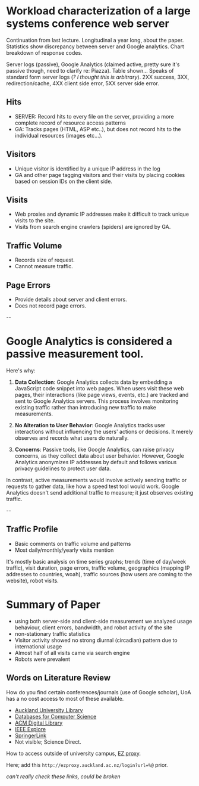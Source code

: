 # Workload characterization of a large systems conference web server
Continuation from last lecture. Longitudinal a year long, about the paper. Statistics show discrepancy between server and Google analytics. Chart breakdown of response codes.

Server logs (passive), Google Analytics (claimed active, pretty sure it's passive though, need to clarify re: Piazza). Table shown... Speaks of standard form server logs (_? I thought this is arbitrary_). 2XX success, 3XX, redirection/cache, 4XX client side error, 5XX server side error.

## Hits
- SERVER: Record hits to every file on the server, providing a more complete record of resource access patterns
- GA: Tracks pages (HTML, ASP etc..), but does not record hits to the individual resources (images etc...).

## Visitors
- Unique visitor is identified by a unique IP address in the log
- GA and other page tagging visitors and their visits by placing cookies based on session IDs on the client side.

## Visits
- Web proxies and dynamic IP addresses make it difficult to track unique visits to the site.
- Visits from search engine crawlers (spiders) are ignored by GA. 

## Traffic Volume
- Records size of request.
- Cannot measure traffic.

## Page Errors
- Provide details about server and client errors.
- Does not record page errors.

--

# Google Analytics is considered a passive measurement tool.

Here's why:

1. **Data Collection**: Google Analytics collects data by embedding a JavaScript code snippet into web pages. When users visit these web pages, their interactions (like page views, events, etc.) are tracked and sent to Google Analytics servers. This process involves monitoring existing traffic rather than introducing new traffic to make measurements.

2. **No Alteration to User Behavior**: Google Analytics tracks user interactions without influencing the users' actions or decisions. It merely observes and records what users do naturally.

3. **Concerns**: Passive tools, like Google Analytics, can raise privacy concerns, as they collect data about user behavior. However, Google Analytics anonymizes IP addresses by default and follows various privacy guidelines to protect user data.

In contrast, active measurements would involve actively sending traffic or requests to gather data, like how a speed test tool would work. Google Analytics doesn't send additional traffic to measure; it just observes existing traffic.

--

## Traffic Profile
- Basic comments on traffic volume and patterns
- Most daily/monthly/yearly visits mention

It's mostly basic analysis on time series graphs; trends (time of day/week traffic), visit duration, page errors, traffic volume, geographics (mapping IP addresses to countries, woah), traffic sources (how users are coming to the website), robot visits.

# Summary of Paper
- using both server-side and client-side measurement we analyzed usage behaviour, client errors, bandwidth, and robot activity of the site
- non-stationary traffic statistics
- Visitor activity showed no strong diurnal (circadian) pattern due to international usage
- Almost half of all visits came via search engine
- Robots were prevalent

## Words on Literature Review
How do you find certain conferences/journals (use of Google scholar), UoA has a no cost access to most of these available.

- [Auckland University Library](https://www.auckland.ac.nz/en/library.html)
- [Databases for Computer Science](https://auckland.primo.exlibrisgroup.com/discovery/dbsearch?query=contains,dbcategory,&tab=jsearch_slot&sortby=title&vid=64UAUCK_INST:NEWUI&offset=0&databases=category,Science%E2%94%80Computer%20Science)
- [ACM Digital Library](https://auckland.primo.exlibrisgroup.com/discovery/dbfulldisplay?docid=alma9988992814002091&context=L&vid=64UAUCK_INST:NEWUI&lang=en&adaptor=Local%20Search%20Engine&tab=jsearch_slot&query=contains,dbcategory,&sortby=title&offset=0&databases=category,Science%E2%94%80Computer%20Science)
- [IEEE Explore](https://auckland.primo.exlibrisgroup.com/discovery/dbfulldisplay?docid=alma9990624514002091&context=L&vid=64UAUCK_INST:NEWUI&lang=en&adaptor=Local%20Search%20Engine&tab=jsearch_slot&query=contains,dbcategory,&sortby=title&offset=0&databases=category,Science%E2%94%80Computer%20Science)
- [SpringerLink](https://auckland.primo.exlibrisgroup.com/discovery/dbfulldisplay?docid=alma99169159414002091&context=L&vid=64UAUCK_INST:NEWUI&lang=en&adaptor=Local%20Search%20Engine&tab=jsearch_slot&query=contains,dbcategory,&sortby=title&offset=0&databases=category,Science%E2%94%80Computer%20Science)
- Not visible; Science Direct.

How to access outside of university campus, [EZ proxy](https://www.library.auckland.ac.nz/services/it-essentials/access-electronic-resources).

Here; add this `http://ezproxy.auckland.ac.nz/login?url=%@` prior.

_can't really check these links, could be broken_
